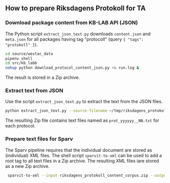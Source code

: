 
## How to prepare Riksdagens Protokoll for TA

### Download package content from KB-LAB API (JSON)

The Python script `extract_json_text.py` downloads `content.json` and `meta.json` for all packages having tag "protocoll" (query `{ "tags": "protokoll" }`).

```bash
cd source/westac_data
pipenv shell
cd src/kb_labb
nohup python download_protocol_content_json.py >& run.log &
```

The result is stored in a Zip archive.

### Extract text from JSON

Use the script `extract_json_text.py` to extract the text from the JSON files.

```bash
python extract_json_text.py --source-filename ~/tmp/riksdagens_protokoll_content.zip --target-filename ~/tmp/riksdagens_protokoll_content_corpus.zip
```

The resulting Zip file contains text files named as `prot_yyyyyy__NN.txt` for each protocol.

### Prepare text files for Sparv

The Sparv pipeline requires that the individual document are stored as (individual) XML files. The shell script `sparvit-to-xml` can be used to add a root tag to all text files in a Zip archive. The resulting XML files iare stored as a new Zip archive.

```bash
 sparvit-to-xml --input riksdagens_protokoll_content_corpus.zip --output riksdagens_protokoll_content_corpus_xml.zip
 ```

